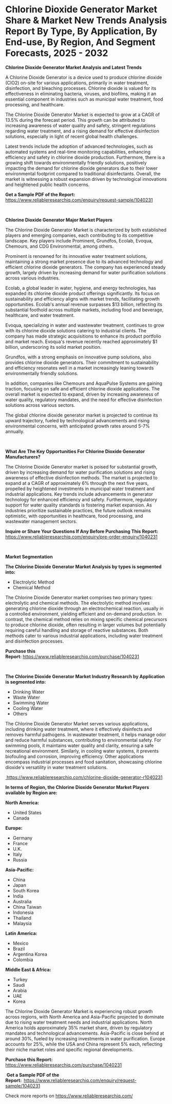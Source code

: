 <p><h1>Chlorine Dioxide Generator Market Share & Market New Trends Analysis Report By Type, By Application, By End-use, By Region, And Segment Forecasts, 2025 - 2032</h1></p><p><strong>Chlorine Dioxide Generator Market Analysis and Latest Trends</strong></p>
<p><p>A Chlorine Dioxide Generator is a device used to produce chlorine dioxide (ClO2) on-site for various applications, primarily in water treatment, disinfection, and bleaching processes. Chlorine dioxide is valued for its effectiveness in eliminating bacteria, viruses, and biofilms, making it an essential component in industries such as municipal water treatment, food processing, and healthcare.</p><p>The Chlorine Dioxide Generator Market is expected to grow at a CAGR of 13.5% during the forecast period. This growth can be attributed to increasing awareness of water quality and safety, stringent regulations regarding water treatment, and a rising demand for effective disinfection solutions, especially in light of recent global health challenges. </p><p>Latest trends include the adoption of advanced technologies, such as automated systems and real-time monitoring capabilities, enhancing efficiency and safety in chlorine dioxide production. Furthermore, there is a growing shift towards environmentally friendly solutions, positively impacting the demand for chlorine dioxide generators due to their lower environmental footprint compared to traditional disinfectants. Overall, the market is witnessing a robust expansion driven by technological innovations and heightened public health concerns.</p></p>
<p><strong>Get a Sample PDF of the Report:&nbsp;</strong> <a href="https://www.reliableresearchiq.com/enquiry/request-sample/1040231?utm_campaign=2287&utm_medium=2&utm_source=Github&utm_content=ia&utm_term=28022025&utm_id=chlorine-dioxide-generator">https://www.reliableresearchiq.com/enquiry/request-sample/1040231</a></p>
<p>&nbsp;</p>
<p><strong>Chlorine Dioxide Generator Major Market Players</strong></p>
<p><p>The Chlorine Dioxide Generator Market is characterized by both established players and emerging companies, each contributing to its competitive landscape. Key players include Prominent, Grundfos, Ecolab, Evoqua, Chemours, and CDG Environmental, among others.</p><p>Prominent is renowned for its innovative water treatment solutions, maintaining a strong market presence due to its advanced technology and efficient chlorine dioxide generators. The company has experienced steady growth, largely driven by increasing demand for water purification solutions across various industries.</p><p>Ecolab, a global leader in water, hygiene, and energy technologies, has expanded its chlorine dioxide product offerings significantly. Its focus on sustainability and efficiency aligns with market trends, facilitating growth opportunities. Ecolab's annual revenue surpasses $13 billion, reflecting its substantial foothold across multiple markets, including food and beverage, healthcare, and water treatment.</p><p>Evoqua, specializing in water and wastewater treatment, continues to grow with its chlorine dioxide solutions catering to industrial clients. The company has made strategic acquisitions to enhance its product portfolio and market reach. Evoqua's revenue recently reached approximately $1 billion, underscoring its solid market position.</p><p>Grundfos, with a strong emphasis on innovative pump solutions, also provides chlorine dioxide generators. Their commitment to sustainability and efficiency resonates well in a market increasingly leaning towards environmentally friendly solutions.</p><p>In addition, companies like Chemours and AquaPulse Systems are gaining traction, focusing on safe and efficient chlorine dioxide applications. The overall market is expected to expand, driven by increasing awareness of water quality, regulatory mandates, and the need for effective disinfection solutions across various sectors.</p><p>The global chlorine dioxide generator market is projected to continue its upward trajectory, fueled by technological advancements and rising environmental concerns, with anticipated growth rates around 5-7% annually.</p></p>
<p>&nbsp;</p>
<p><strong>What Are The Key Opportunities For Chlorine Dioxide Generator Manufacturers?</strong></p>
<p><p>The Chlorine Dioxide Generator market is poised for substantial growth, driven by increasing demand for water purification solutions and rising awareness of effective disinfection methods. The market is projected to expand at a CAGR of approximately 6% through the next five years, propelled by heightened investments in municipal water treatment and industrial applications. Key trends include advancements in generator technology for enhanced efficiency and safety. Furthermore, regulatory support for water quality standards is fostering market expansion. As industries prioritize sustainable practices, the future outlook remains optimistic, with opportunities in healthcare, food processing, and wastewater management sectors.</p></p>
<p><strong>Inquire or Share Your Questions If Any Before Purchasing This Report:</strong> <a href="https://www.reliableresearchiq.com/enquiry/pre-order-enquiry/1040231?utm_campaign=2287&utm_medium=2&utm_source=Github&utm_content=ia&utm_term=28022025&utm_id=chlorine-dioxide-generator">https://www.reliableresearchiq.com/enquiry/pre-order-enquiry/1040231</a></p>
<p>&nbsp;</p>
<p><strong>Market Segmentation</strong></p>
<p><strong>The Chlorine Dioxide Generator Market Analysis by types is segmented into:</strong></p>
<p><ul><li>Electrolytic Method</li><li>Chemical Method</li></ul></p>
<p><p>The Chlorine Dioxide Generator market comprises two primary types: electrolytic and chemical methods. The electrolytic method involves generating chlorine dioxide through an electrochemical reaction, usually in a controlled environment, yielding efficient and on-demand production. In contrast, the chemical method relies on mixing specific chemical precursors to produce chlorine dioxide, often resulting in larger volumes but potentially requiring careful handling and storage of reactive substances. Both methods cater to various industrial applications, including water treatment and disinfection processes.</p></p>
<p><strong>Purchase this Report:&nbsp;</strong><a href="https://www.reliableresearchiq.com/purchase/1040231?utm_campaign=2287&utm_medium=2&utm_source=Github&utm_content=ia&utm_term=28022025&utm_id=chlorine-dioxide-generator">https://www.reliableresearchiq.com/purchase/1040231</a></p>
<p>&nbsp;</p>
<p><strong>The Chlorine Dioxide Generator Market Industry Research by Application is segmented into:</strong></p>
<p><ul><li>Drinking Water</li><li>Waste Water</li><li>Swimming Water</li><li>Cooling Water</li><li>Others</li></ul></p>
<p><p>The Chlorine Dioxide Generator Market serves various applications, including drinking water treatment, where it effectively disinfects and removes harmful pathogens. In wastewater treatment, it helps manage odor and reduce harmful substances, contributing to environmental safety. For swimming pools, it maintains water quality and clarity, ensuring a safe recreational environment. Similarly, in cooling water systems, it prevents biofouling and corrosion, improving efficiency. Other applications encompass industrial processes and food sanitation, showcasing chlorine dioxide's versatility in water treatment solutions.</p></p>
<p><a href="https://www.reliableresearchiq.com/chlorine-dioxide-generator-r1040231?utm_campaign=2287&utm_medium=2&utm_source=Github&utm_content=ia&utm_term=28022025&utm_id=chlorine-dioxide-generator">&nbsp;https://www.reliableresearchiq.com/chlorine-dioxide-generator-r1040231</a></p>
<p><strong>In terms of Region, the Chlorine Dioxide Generator Market Players available by Region are:</strong></p>
<p>
    <p> <strong> North America: </strong>
        <ul>
            <li>United States</li>
            <li>Canada</li>
        </ul>
        </p> 
    <p> <strong> Europe: </strong>
        <ul>
            <li>Germany</li>
            <li>France</li>
            <li>U.K.</li>
            <li>Italy</li>
            <li>Russia</li>
        </ul>
        </p> 
    <p> <strong> Asia-Pacific: </strong>
        <ul>
            <li>China</li>
            <li>Japan</li>
            <li>South Korea</li>
            <li>India</li>
            <li>Australia</li>
            <li>China Taiwan</li>
            <li>Indonesia</li>
            <li>Thailand</li>
            <li>Malaysia</li>
        </ul>
        </p> 
    <p> <strong> Latin America: </strong>
        <ul>
            <li>Mexico</li>
            <li>Brazil</li>
            <li>Argentina Korea</li>
            <li>Colombia</li>
        </ul>
        </p> 
    <p> <strong> Middle East & Africa: </strong>
        <ul>
            <li>Turkey</li>
            <li>Saudi</li>
            <li>Arabia</li>
            <li>UAE</li>
            <li>Korea</li>
        </ul>
    </p>
    </p>
<p><p>The Chlorine Dioxide Generator Market is experiencing robust growth across regions, with North America and Asia-Pacific projected to dominate due to rising water treatment needs and industrial applications. North America holds approximately 35% market share, driven by regulatory mandates and technological advancements. Asia-Pacific is close behind at around 30%, fueled by increasing investments in water purification. Europe accounts for 25%, while the USA and China represent 5% each, reflecting their niche market roles and specific regional developments.</p></p>
<p><strong>Purchase this Report: </strong><a href="https://www.reliableresearchiq.com/purchase/1040231?utm_campaign=2287&utm_medium=2&utm_source=Github&utm_content=ia&utm_term=28022025&utm_id=chlorine-dioxide-generator">https://www.reliableresearchiq.com/purchase/1040231</a></p>
<p>&nbsp;<strong>Get a Sample PDF of the Report:&nbsp;&nbsp;</strong><a href="https://www.reliableresearchiq.com/enquiry/request-sample/1040231?utm_campaign=2287&utm_medium=2&utm_source=Github&utm_content=ia&utm_term=28022025&utm_id=chlorine-dioxide-generator">https://www.reliableresearchiq.com/enquiry/request-sample/1040231</a></p>
<p><strong></strong></p>
<p>Check more reports on <a href="https://www.reliableresearchiq.com/?utm_campaign=2287&utm_medium=2&utm_source=Github&utm_content=ia&utm_term=28022025&utm_id=chlorine-dioxide-generator">https://www.reliableresearchiq.com/</a></p>